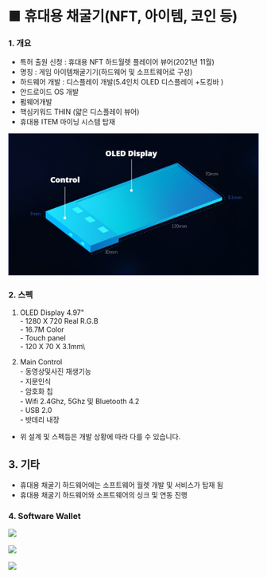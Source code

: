 # ■ 휴대용 채굴기(NFT, 아이템, 코인 등)

### 1. 개요

* 특허 출원 신청 : 휴대용 NFT 하드월렛 플레이어 뷰어(2021년 11월)
* 명칭 : 게임 아이템채굴기기(하드웨어 및 소프트웨어로 구성)   &#x20;
* 하드웨어 개발 :  디스플레이 개발(5.4인치 OLED 디스플레이 +도킹바 )&#x20;
* 안드로이드 OS 개발
* 펌웨어개발&#x20;
* 핵심키워드 THIN (얇은 디스플레이 뷰어)&#x20;
* 휴대용 ITEM 마이닝 시스템 탑재



![](.gitbook/assets/spec.jpg)

###

### 2. 스펙

1. OLED Display 4.97"\
   \- 1280 X 720 Real R.G.B\
   \- 16.7M Color\
   \- Touch panel\
   \- 120 X 70 X 3.1mm\

2. Main Control\
   \- 동영상및사진 재생기능    \
   \- 지문인식\
   \- 암호화 칩\
   \- Wifi 2.4Ghz, 5Ghz 및 Bluetooth 4.2\
   \- USB 2.0\
   \- 밧데리 내장

* 위 설계 및 스펙등은 개발 상황에 따라  다를 수 있습니다.         &#x20;

## 3. 기타

* 휴대용 채굴기 하드웨어에는 소프트웨어 월렛 개발 및 서비스가 탑재 됨
* 휴대용 채굴기 하드웨어와 소프트웨어의 싱크 및 연동 진행

### 4. Software Wallet

![](.gitbook/assets/월렛\_01.png)

![](.gitbook/assets/월렛\_02.png)

![](.gitbook/assets/월렛\_03.png)

